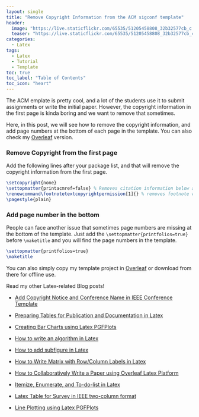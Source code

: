 ```yaml
---
layout: single
title: "Remove Copyright Information from the ACM sigconf template"
header:
  image: "https://live.staticflickr.com/65535/51205458808_32b32577cb_c.jpg"
  teaser: "https://live.staticflickr.com/65535/51205458808_32b32577cb_c.jpg"
categories:
  - Latex
tags:
  - Latex
  - Tutorial
  - Template
toc: true
toc_label: "Table of Contents"
toc_icon: "heart"
---
```



The ACM emplate is pretty cool, and a lot of the students use it to submit assignments or write the initial paper. However, the copyright information in the first page is kinda boring and we want to remove that sometimes. 

Here, in this post, we will see how to remove the copyright information, and add page numbers at the bottom of each page in the template. You can also check my [Overleaf](https://www.overleaf.com/read/jfyggffthwqk) version.

### Remove Copyright from the first page
Add the following lines after your package list, and that will remove the copyright information from the first page. 
```latex
\setcopyright{none}
\settopmatter{printacmref=false} % Removes citation information below abstract
\renewcommand\footnotetextcopyrightpermission[1]{} % removes footnote with conference information in first column
\pagestyle{plain}
```

### Add page number in the bottom
People can face another issue that sometimes page numbers are missing at the bottom of the template. Just add the `\settopmatter{printfolios=true}` before `\maketitle` and you will find the page numbers in the template.

```latex
\settopmatter{printfolios=true}
\maketitle
```

You can also simply copy my template project in [Overleaf](https://www.overleaf.com/read/jfyggffthwqk) or download from there for offline use. 

Read my other Latex-related Blog posts!
* [Add Copyright Notice and Conference Name in IEEE Conference Template](https://shantoroy.com/latex/add-copyright-conference-name/)

* [Preparing Tables for Publication and Documentation in Latex](https://shantoroy.com/latex/how-to-create-tables-in-latex/)

* [Creating Bar Charts using Latex PGFPlots](https://shantoroy.com/latex/bar-plots-in-latex-pgfplot/)

* [How to write an algorithm in Latex](https://shantoroy.com/latex/how-to-write-algorithm-in-latex/)

* [How to add subfigure in Latex](https://shantoroy.com/latex/how-to-add-subfig-in-latex/)

* [How to Write Matrix with Row/Column Labels in Latex](https://shantoroy.com/latex/matrix-labeling-in-latex/)

* [How to Collaboratively Write a Paper using Overleaf Latex Platform](https://shantoroy.com/latex/how-to-collaborately-write-a-paper-using-latex-overleaf/)

* [Itemize, Enumerate, and To-do-list in Latex](https://shantoroy.com/latex/playing-with-latex-itemize-enumerate-fontawesome/)

* [Latex Table for Survey in IEEE two-column format](https://shantoroy.com/latex/latex-table-for-survey-ieee-template/)

* [Line Plotting using Latex PGFPlots](https://shantoroy.com/latex/how-to-draw-line-graph-using-pgfplots-latex/)
<!--stackedit_data:
eyJoaXN0b3J5IjpbMTk0MTEyOTExNSwyMDQzNDA1ODk0LDE5Nj
k0Nzc3MzQsNDM1NDY1MzY3XX0=
-->
